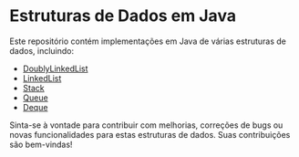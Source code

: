 # Estruturas de Dados em Java

Este repositório contém implementações em Java de várias estruturas de dados, incluindo:
- [DoublyLinkedList](./DoublyLinkedList)
- [LinkedList](./LinkedList)
- [Stack](./Stack)
- [Queue](./Queue)
- [Deque](./Deque)

Sinta-se à vontade para contribuir com melhorias, correções de bugs ou novas funcionalidades para estas estruturas de dados. Suas contribuições são bem-vindas!